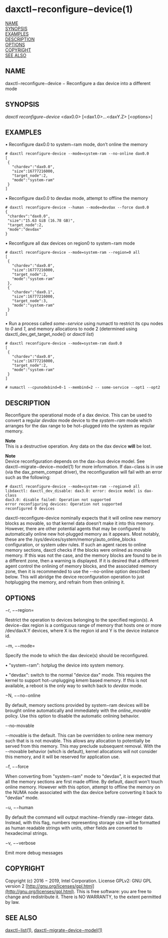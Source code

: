 # daxctl−reconfigure−device\(1\)

[NAME](daxctl-reconfigure-device.md#name)  
[SYNOPSIS](daxctl-reconfigure-device.md#synopsis)  
[EXAMPLES](daxctl-reconfigure-device.md#examples)  
[DESCRIPTION](daxctl-reconfigure-device.md#description)  
[OPTIONS](daxctl-reconfigure-device.md#options)  
[COPYRIGHT](daxctl-reconfigure-device.md#copyright)  
[SEE ALSO](daxctl-reconfigure-device.md#see-also)

## NAME

daxctl−reconfigure−device − Reconfigure a dax device into a different mode

## SYNOPSIS

_daxctl reconfigure−device_  &lt;dax0.0&gt; \[&lt;dax1.0&gt;...&lt;daxY.Z&gt; \[&lt;options&gt;\]

## EXAMPLES

• Reconfigure dax0.0 to system−ram mode, don’t online the memory

```text
# daxctl reconfigure-device --mode=system-ram --no-online dax0.0
[
 {
   "chardev":"dax0.0",
   "size":16777216000,
   "target_node":2,
   "mode":"system-ram"
 }
]
```

• Reconfigure dax0.0 to devdax mode, attempt to offline the memory

```text
# daxctl reconfigure-device --human --mode=devdax --force dax0.0
{
 "chardev":"dax0.0",
 "size":"15.63 GiB (16.78 GB)",
 "target_node":2,
 "mode":"devdax"
}
```

• Reconfigure all dax devices on region0 to system−ram mode

```text
# daxctl reconfigure-device --mode=system-ram --region=0 all
[
 {
   "chardev":"dax0.0",
   "size":16777216000,
   "target_node":2,
   "mode":"system-ram"
 },
 {
   "chardev":"dax0.1",
   "size":16777216000,
   "target_node":3,
   "mode":"system-ram"
 }
]
```

• Run a process called _some−service_ using numactl to restrict its cpu nodes to _0_ and _1_, and memory allocations to node 2 \(determined using daxctl\_dev\_get\_target\_node\(\) or _daxctl list_\)

```text
# daxctl reconfigure-device --mode=system-ram dax0.0
[
 {
   "chardev":"dax0.0",
   "size":16777216000,
   "target_node":2,
   "mode":"system-ram"
 }
]

# numactl --cpunodebind=0-1 --membind=2 -- some-service --opt1 --opt2
```

## DESCRIPTION

Reconfigure the operational mode of a dax device. This can be used to convert a regular _devdax_ mode device to the _system−ram_ mode which arranges for the dax range to be hot−plugged into the system as regular memory.

**Note**  
This is a destructive operation. Any data on the dax device **will** be lost.

**Note**  
Device reconfiguration depends on the dax−bus device model. See daxctl−migrate−device−model\(1\) for more information. If dax−class is in use \(via the dax\_pmem\_compat driver\), the reconfiguration will fail with an error such as the following:

```text
# daxctl reconfigure-device --mode=system-ram --region=0 all
libdaxctl: daxctl_dev_disable: dax3.0: error: device model is dax-class
dax3.0: disable failed: Operation not supported
error reconfiguring devices: Operation not supported
reconfigured 0 devices
```

daxctl-reconfigure-device nominally expects that it will online new memory blocks as movable, so that kernel data doesn’t make it into this memory. However, there are other potential agents that may be configured to automatically online new hot-plugged memory as it appears. Most notably, these are the /sys/devices/system/memory/auto\_online\_blocks configuration, or system udev rules. If such an agent races to online memory sections, daxctl checks if the blocks were onlined as movable memory. If this was not the case, and the memory blocks are found to be in a different zone, then a warning is displayed. If it is desired that a different agent control the onlining of memory blocks, and the associated memory zone, then it is recommended to use the --no-online option described below. This will abridge the device reconfiguration operation to just hotplugging the memory, and refrain from then onlining it.

## OPTIONS

−r, −−region=

Restrict the operation to devices belonging to the specified region\(s\). A device−dax region is a contiguous range of memory that hosts one or more /dev/daxX.Y devices, where X is the region id and Y is the device instance id.

−m, −−mode=

Specify the mode to which the dax device\(s\) should be reconfigured.

• "system−ram": hotplug the device into system memory.

• "devdax": switch to the normal "device dax" mode. This requires the kernel to support hot−unplugging _kmem_ based memory. If this is not available, a reboot is the only way to switch back to _devdax_ mode.

−N, −−no−online

By default, memory sections provided by system−ram devices will be brought online automatically and immediately with the _online\_movable_ policy. Use this option to disable the automatic onlining behavior.

--no-movable 

--movable is the default. This can be overridden to online new memory such that is is not movable. This allows any allocation to potentially be served from this memory. This may preclude subsequent removal. With the --movable behavior \(which is default\), kernel allocations will not consider this memory, and it will be reserved for application use.

−f, −−force

When converting from "system−ram" mode to "devdax", it is expected that all the memory sections are first made offline. By default, daxctl won’t touch online memory. However with this option, attempt to offline the memory on the NUMA node associated with the dax device before converting it back to "devdax" mode.

−u, −−human

By default the command will output machine−friendly raw−integer data. Instead, with this flag, numbers representing storage size will be formatted as human readable strings with units, other fields are converted to hexadecimal strings.

−v, −−verbose

Emit more debug messages

## COPYRIGHT

Copyright \(c\) 2016 − 2019, Intel Corporation. License GPLv2: GNU GPL version 2 [http://gnu.org/licenses/gpl.html](http://gnu.org/licenses/gpl.html). This is free software: you are free to change and redistribute it. There is NO WARRANTY, to the extent permitted by law.

## SEE ALSO

[daxctl−list\(1\)](untitled-2.md), [daxctl−migrate−device−model\(1\)](daxctl-migrate-device-model.md)


